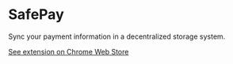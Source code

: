 # SafePay
Sync your payment information in a decentralized storage system.

[See extension on Chrome Web Store]

[See extension on Chrome Web Store]: https://chrome.google.com/webstore/detail/safepay/nkhbpikfdnmjhkdnflbgikpepnbilppk?hl=en
